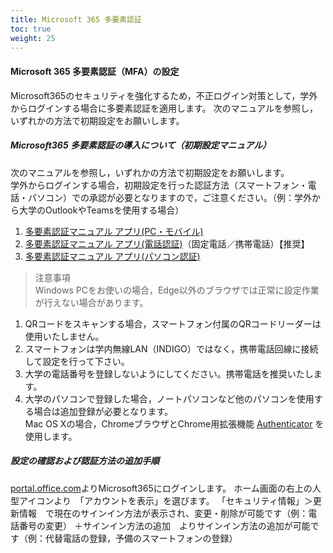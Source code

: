 ```yaml
---
title: Microsoft 365 多要素認証
toc: true
weight: 25
---
```

#### Microsoft 365 多要素認証（MFA）の設定
Microsoft365のセキュリティを強化するため，不正ログイン対策として，学外からログインする場合に多要素認証を適用します。
次のマニュアルを参照し，いずれかの方法で初期設定をお願いします。
##### Microsoft365 多要素認証の導入について（初期設定マニュアル）
次のマニュアルを参照し，いずれかの方法で初期設定をお願いします。  
学外からログインする場合，初期設定を行った認証方法（スマートフォン・電話・パソコン）での承認が必要となりますので，ご注意ください。（例：学外から大学のOutlookやTeamsを使用する場合）

1. [多要素認証マニュアル アプリ(PC・モバイル)](PCmobile_2023mfa.pdf)
2. [多要素認証マニュアル アプリ(電話認証)](Tel_2023mfa.pdf)（固定電話／携帯電話）【推奨】
3. [多要素認証マニュアル アプリ(パソコン認証)](PC_2023mfa.pdf)
> 注意事項  
> Windows PCをお使いの場合，Edge以外のブラウザでは正常に設定作業が行えない場合があります。

1. QRコードをスキャンする場合，スマートフォン付属のQRコードリーダーは使用いたしません。
2. スマートフォンは学内無線LAN（INDIGO）ではなく，携帯電話回線に接続して設定を行って下さい。
3. 大学の電話番号を登録しないようにしてください。携帯電話を推奨いたします。
4. 大学のパソコンで登録した場合，ノートパソコンなど他のパソコンを使用する場合は追加登録が必要となります。  
Mac OS Xの場合，ChromeブラウザとChrome用拡張機能  [Authenticator](https://authenticator.cc/) を使用します。

##### 設定の確認および認証方法の追加手順
[portal.office.com](https://portal.office.com)よりMicrosoft365にログインします。
ホーム画面の右上の人型アイコンより　「アカウントを表示」を選びます。
「セキュリティ情報」＞更新情報　で現在のサインイン方法が表示され、変更・削除が可能です（例：電話番号の変更）
＋サインイン方法の追加　よりサインイン方法の追加が可能です（例：代替電話の登録，予備のスマートフォンの登録）